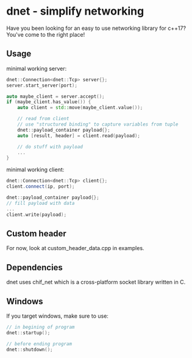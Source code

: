 # dnet - simplify networking
Have you been looking for an easy to use networking library for c++17? You've come to the right place!

## Usage
minimal working server:
```cpp
dnet::Connection<dnet::Tcp> server{};
server.start_server(port);

auto maybe_client = server.accept();
if (maybe_client.has_value()) {
    auto client = std::move(maybe_client.value());

    // read from client
    // use "structured binding" to capture variables from tuple
    dnet::payload_container payload{};
    auto [result, header] = client.read(payload);

    // do stuff with payload
    ...
}
```

minimal working client:
```cpp
dnet::Connection<dnet::Tcp> client{};
client.connect(ip, port);

dnet::payload_container payload{};
// fill payload with data
...
client.write(payload);
```

## Custom header
For now, look at custom_header_data.cpp in examples.

## Dependencies
dnet uses chif_net which is a cross-platform socket library written in C.

## Windows
If you target windows, make sure to use:
```cpp
// in begining of program
dnet::startup();

// before ending program
dnet::shutdown();
```

